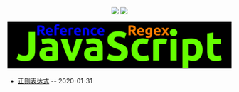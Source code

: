 
<p align='center'>
    <img src="https://badgen.net/github/issues/lei4519/blog"/>
    <img src="https://badgen.net/badge/last-commit/2024-05-10 05:38:56"/>
</p>

<img src="assets/wordcloud.png" title="词云" alt="词云">

- [正则表达式](./51) -- 2020-01-31
